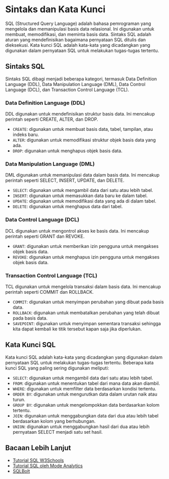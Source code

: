 # Sintaks dan Kata Kunci

SQL (Structured Query Language) adalah bahasa pemrograman yang mengelola dan memanipulasi basis data relasional. Ini digunakan untuk membuat, memodifikasi, dan meminta basis data. Sintaks SQL adalah aturan yang mendefinisikan bagaimana pernyataan SQL ditulis dan dieksekusi. Kata kunci SQL adalah kata-kata yang dicadangkan yang digunakan dalam pernyataan SQL untuk melakukan tugas-tugas tertentu.

## Sintaks SQL

Sintaks SQL dibagi menjadi beberapa kategori, termasuk Data Definition Language (DDL), Data Manipulation Language (DML), Data Control Language (DCL), dan Transaction Control Language (TCL).

### Data Definition Language (DDL)

DDL digunakan untuk mendefinisikan struktur basis data. Ini mencakup perintah seperti CREATE, ALTER, dan DROP.

- `CREATE`: digunakan untuk membuat basis data, tabel, tampilan, atau indeks baru.
- `ALTER`: digunakan untuk memodifikasi struktur objek basis data yang ada.
- `DROP`: digunakan untuk menghapus objek basis data.

### Data Manipulation Language (DML)

DML digunakan untuk memanipulasi data dalam basis data. Ini mencakup perintah seperti SELECT, INSERT, UPDATE, dan DELETE.

- `SELECT`: digunakan untuk mengambil data dari satu atau lebih tabel.
- `INSERT`: digunakan untuk memasukkan data baru ke dalam tabel.
- `UPDATE`: digunakan untuk memodifikasi data yang ada di dalam tabel.
- `DELETE`: digunakan untuk menghapus data dari tabel.

### Data Control Language (DCL)

DCL digunakan untuk mengontrol akses ke basis data. Ini mencakup perintah seperti GRANT dan REVOKE.

- `GRANT`: digunakan untuk memberikan izin pengguna untuk mengakses objek basis data.
- `REVOKE`: digunakan untuk menghapus izin pengguna untuk mengakses objek basis data.

### Transaction Control Language (TCL)

TCL digunakan untuk mengelola transaksi dalam basis data. Ini mencakup perintah seperti COMMIT dan ROLLBACK.

- `COMMIT`: digunakan untuk menyimpan perubahan yang dibuat pada basis data.
- `ROLLBACK`: digunakan untuk membatalkan perubahan yang telah dibuat pada basis data.
- `SAVEPOINT`: digunakan untuk menyimpan sementara transaksi sehingga kita dapat kembali ke titik tersebut kapan saja jika diperlukan.

## Kata Kunci SQL

Kata kunci SQL adalah kata-kata yang dicadangkan yang digunakan dalam pernyataan SQL untuk melakukan tugas-tugas tertentu. Beberapa kata kunci SQL yang paling sering digunakan meliputi:

- `SELECT`: digunakan untuk mengambil data dari satu atau lebih tabel.
- `FROM`: digunakan untuk menentukan tabel dari mana data akan diambil.
- `WHERE`: digunakan untuk memfilter data berdasarkan kondisi tertentu.
- `ORDER BY`: digunakan untuk mengurutkan data dalam urutan naik atau turun.
- `GROUP BY`: digunakan untuk mengelompokkan data berdasarkan kolom tertentu.
- `JOIN`: digunakan untuk menggabungkan data dari dua atau lebih tabel berdasarkan kolom yang berhubungan.
- `UNION`: digunakan untuk menggabungkan hasil dari dua atau lebih pernyataan SELECT menjadi satu set hasil.

## Bacaan Lebih Lanjut

- [Tutorial SQL W3Schools](https://www.w3schools.com/sql/)
- [Tutorial SQL oleh Mode Analytics](https://mode.com/sql-tutorial/)
- [SQLBolt](https://sqlbolt.com/)
